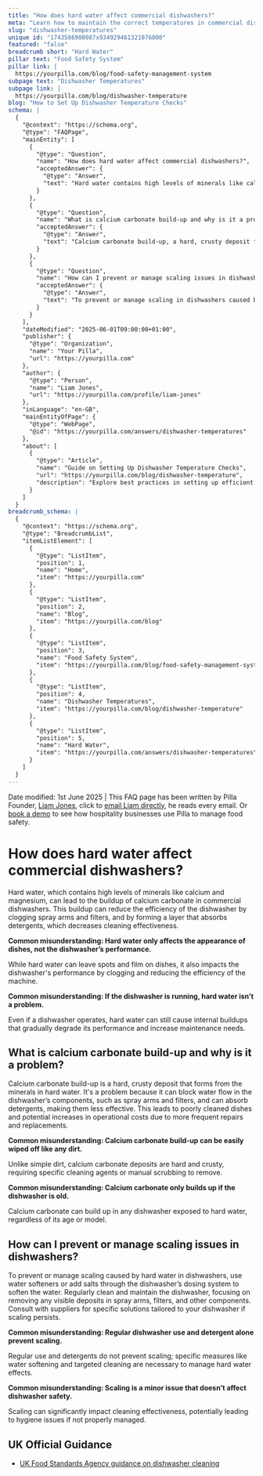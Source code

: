 ```yaml
---
title: "How does hard water affect commercial dishwashers?"
meta: "Learn how to maintain the correct temperatures in commercial dishwashers for optimal cleanliness and food safety, and what steps to take if issues arise."
slug: "dishwasher-temperatures"
unique id: "1743586900087x934929461321076000"
featured: "false"
breadcrumb short: "Hard Water"
pillar text: "Food Safety System"
pillar link: |
  https://yourpilla.com/blog/food-safety-management-system
subpage text: "Dishwasher Temperatures"
subpage link: |
  https://yourpilla.com/blog/dishwasher-temperature
blog: "How to Set Up Dishwasher Temperature Checks"
schema: |
  {
    "@context": "https://schema.org",
    "@type": "FAQPage",
    "mainEntity": [
      {
        "@type": "Question",
        "name": "How does hard water affect commercial dishwashers?",
        "acceptedAnswer": {
          "@type": "Answer",
          "text": "Hard water contains high levels of minerals like calcium and magnesium, which contribute to the buildup of calcium carbonate in commercial dishwashers. This buildup can clog spray arms and filters, and form layers that reduce detergent effectiveness, decreasing the dishwasher's cleaning efficiency."
        }
      },
      {
        "@type": "Question",
        "name": "What is calcium carbonate build-up and why is it a problem in dishwashers?",
        "acceptedAnswer": {
          "@type": "Answer",
          "text": "Calcium carbonate build-up, a hard, crusty deposit from hard water minerals, blocks water flow in dishwasher components like spray arms and filters, and absorbs detergents. This leads to poorly cleaned dishes and increased operational costs due to more frequent repairs and replacements."
        }
      },
      {
        "@type": "Question",
        "name": "How can I prevent or manage scaling issues in dishwashers?",
        "acceptedAnswer": {
          "@type": "Answer",
          "text": "To prevent or manage scaling in dishwashers caused by hard water, use water softeners or add salt through the dishwasher's dosing system to soften the water. Regular cleaning and maintenance of the dishwasher are essential to remove any deposits in spray arms, filters, and other components."
        }
      }
    ],
    "dateModified": "2025-06-01T09:00:00+01:00",
    "publisher": {
      "@type": "Organization",
      "name": "Your Pilla",
      "url": "https://yourpilla.com"
    },
    "author": {
      "@type": "Person",
      "name": "Liam Jones",
      "url": "https://yourpilla.com/profile/liam-jones"
    },
    "inLanguage": "en-GB",
    "mainEntityOfPage": {
      "@type": "WebPage",
      "@id": "https://yourpilla.com/answers/dishwasher-temperatures"
    },
    "about": [
      {
        "@type": "Article",
        "name": "Guide on Setting Up Dishwasher Temperature Checks",
        "url": "https://yourpilla.com/blog/dishwasher-temperature",
        "description": "Explore best practices in setting up efficient dishwasher temperature checks to maintain optimal performance."
      }
    ]
  }
breadcrumb_schema: |
  {
    "@context": "https://schema.org",
    "@type": "BreadcrumbList",
    "itemListElement": [
      {
        "@type": "ListItem",
        "position": 1,
        "name": "Home",
        "item": "https://yourpilla.com"
      },
      {
        "@type": "ListItem",
        "position": 2,
        "name": "Blog",
        "item": "https://yourpilla.com/blog"
      },
      {
        "@type": "ListItem",
        "position": 3,
        "name": "Food Safety System",
        "item": "https://yourpilla.com/blog/food-safety-management-system"
      },
      {
        "@type": "ListItem",
        "position": 4,
        "name": "Dishwasher Temperatures",
        "item": "https://yourpilla.com/blog/dishwasher-temperature"
      },
      {
        "@type": "ListItem",
        "position": 5,
        "name": "Hard Water",
        "item": "https://yourpilla.com/answers/dishwasher-temperatures"
      }
    ]
  }
---
```


Date modified: 1st June 2025 | This FAQ page has been written by Pilla Founder, [Liam Jones](https://yourpilla.com/profile/liam-jones), click to [email Liam directly](https://mailto:liam@yourpilla.com/), he reads every email. Or [book a demo](https://calendly.com/pilla/demo) to see how hospitality businesses use Pilla to manage food safety.

# How does hard water affect commercial dishwashers?

Hard water, which contains high levels of minerals like calcium and magnesium, can lead to the buildup of calcium carbonate in commercial dishwashers. This buildup can reduce the efficiency of the dishwasher by clogging spray arms and filters, and by forming a layer that absorbs detergents, which decreases cleaning effectiveness.

**Common misunderstanding: Hard water only affects the appearance of dishes, not the dishwasher’s performance.**

While hard water can leave spots and film on dishes, it also impacts the dishwasher's performance by clogging and reducing the efficiency of the machine.

**Common misunderstanding: If the dishwasher is running, hard water isn’t a problem.**

Even if a dishwasher operates, hard water can still cause internal buildups that gradually degrade its performance and increase maintenance needs.

## What is calcium carbonate build-up and why is it a problem?

Calcium carbonate build-up is a hard, crusty deposit that forms from the minerals in hard water. It's a problem because it can block water flow in the dishwasher’s components, such as spray arms and filters, and can absorb detergents, making them less effective. This leads to poorly cleaned dishes and potential increases in operational costs due to more frequent repairs and replacements.

**Common misunderstanding: Calcium carbonate build-up can be easily wiped off like any dirt.**

Unlike simple dirt, calcium carbonate deposits are hard and crusty, requiring specific cleaning agents or manual scrubbing to remove.

**Common misunderstanding: Calcium carbonate only builds up if the dishwasher is old.**

Calcium carbonate can build up in any dishwasher exposed to hard water, regardless of its age or model.

## How can I prevent or manage scaling issues in dishwashers?

To prevent or manage scaling caused by hard water in dishwashers, use water softeners or add salts through the dishwasher’s dosing system to soften the water. Regularly clean and maintain the dishwasher, focusing on removing any visible deposits in spray arms, filters, and other components. Consult with suppliers for specific solutions tailored to your dishwasher if scaling persists.

**Common misunderstanding: Regular dishwasher use and detergent alone prevent scaling.**

Regular use and detergents do not prevent scaling; specific measures like water softening and targeted cleaning are necessary to manage hard water effects.

**Common misunderstanding: Scaling is a minor issue that doesn’t affect dishwasher safety.**

Scaling can significantly impact cleaning effectiveness, potentially leading to hygiene issues if not properly managed.

## UK Official Guidance

-   [UK Food Standards Agency guidance on dishwasher cleaning](https://www.food.gov.uk/sites/default/files/media/document/sfbb-retailers-cleaning-03-cleaning-effectively.pdf)